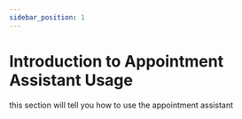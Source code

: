 ```yaml
---
sidebar_position: 1
---
```


# Introduction to Appointment Assistant Usage

this section will tell you how to use the appointment assistant
